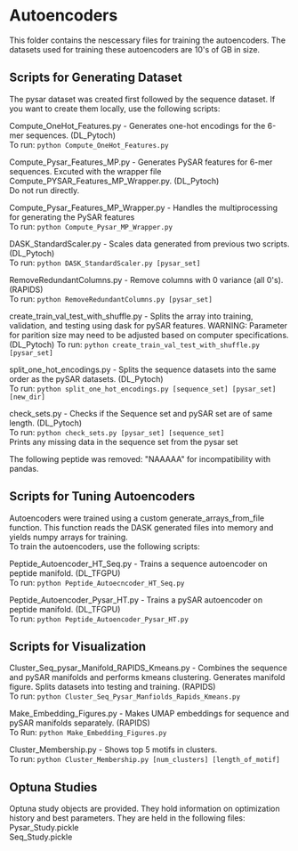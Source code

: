 # Autoencoders  

This folder contains the nescessary files for training the autoencoders. The datasets used for training these autoencoders are 10's of GB in size.

## Scripts for Generating Dataset
The pysar dataset was created first followed by the sequence dataset. If you want to create them locally, use the following scripts:  

Compute_OneHot_Features.py - Generates one-hot encodings for the 6-mer sequences. (DL_Pytoch)  
To run: `python Compute_OneHot_Features.py`  

Compute_Pysar_Features_MP.py - Generates PySAR features for 6-mer sequences. Excuted with the wrapper file Compute_PYSAR_Features_MP_Wrapper.py. (DL_Pytoch)  
Do not run directly.  

Compute_Pysar_Features_MP_Wrapper.py - Handles the multiprocessing for generating the PySAR features  
To run: `python Compute_Pysar_MP_Wrapper.py`

DASK_StandardScaler.py - Scales data generated from previous two scripts. (DL_Pytoch)  
To run: `python DASK_StandardScaler.py [pysar_set]`  

RemoveRedundantColumns.py - Remove columns with 0 variance (all 0's). (RAPIDS)  
To run: `python RemoveRedundantColumns.py [pysar_set]`

create_train_val_test_with_shuffle.py - Splits the array into training, validation, and testing using dask for pySAR features. WARNING: Parameter for parition size may need to be adjusted based on computer specifications. (DL_Pytoch)
To run: `python create_train_val_test_with_shuffle.py [pysar_set]`  

split_one_hot_encodings.py - Splits the sequence datasets into the same order as the pySAR datasets. (DL_Pytoch)  
To run: `python split_one_hot_encodings.py [sequence_set] [pysar_set] [new_dir]`  

check_sets.py - Checks if the Sequence set and pySAR set are of same length. (DL_Pytoch)  
To run: `python check_sets.py [pysar_set] [sequence_set]`  
Prints any missing data in the sequence set from the pysar set  

The following peptide was removed: "NAAAAA" for incompatibility with pandas.

## Scripts for Tuning Autoencoders
Autoencoders were trained using a custom generate_arrays_from_file function. This function reads the DASK generated files into memory and yields numpy arrays for training.  
To train the autoencoders, use the following scripts:  

Peptide_Autoencoder_HT_Seq.py - Trains a sequence autoencoder on peptide manifold. (DL_TFGPU)  
To run: `python Peptide_Autoecncoder_HT_Seq.py`  

Peptide_Autoencoder_Pysar_HT.py - Trains a pySAR autoencoder on peptide manifold. (DL_TFGPU)  
To run: `python Peptide_Autoencoder_Pysar_HT.py`  

## Scripts for Visualization  
Cluster_Seq_pysar_Manifold_RAPIDS_Kmeans.py - Combines the sequence and pySAR manifolds and performs kmeans clustering. Generates manifold figure. Splits datasets into testing and training. (RAPIDS)  
To run: `python Cluster_Seq_Pysar_Manfiolds_Rapids_Kmeans.py`  

Make_Embedding_Figures.py - Makes UMAP embeddings for sequence and pySAR manifolds separately. (RAPIDS)  
To Run: `python Make_Embedding_Figures.py`  

Cluster_Membership.py - Shows top 5 motifs in clusters.  
To run: `python Cluster_Membership.py [num_clusters] [length_of_motif]`  

## Optuna Studies  
Optuna study objects are provided. They hold information on optimization history and best parameters. They are held in the following files:  
Pysar_Study.pickle  
Seq_Study.pickle  

